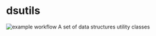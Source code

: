 # dsutils
![example workflow](https://github.com/sjanarth/dsutils/actions/workflows/maven-publish.yml/badge.svg)
A set of data structures utility classes
